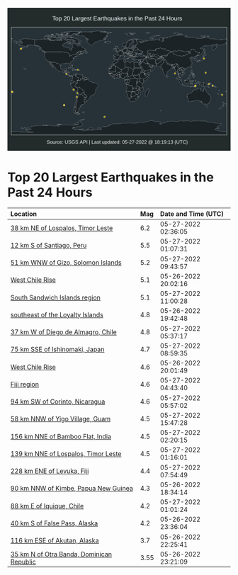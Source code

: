 ![Map](./map.png)

# Top 20 Largest Earthquakes in the Past 24 Hours

| Location | Mag | Date and Time (UTC) |
|:---|:---|:---|
| [38 km NE of Lospalos, Timor Leste](https://earthquake.usgs.gov/earthquakes/eventpage/us7000hcwg) | 6.2 | 05-27-2022 02:36:05 |
| [12 km S of Santiago, Peru](https://earthquake.usgs.gov/earthquakes/eventpage/us7000hcw4) | 5.5 | 05-27-2022 01:07:31 |
| [51 km WNW of Gizo, Solomon Islands](https://earthquake.usgs.gov/earthquakes/eventpage/us7000hd0f) | 5.2 | 05-27-2022 09:43:57 |
| [West Chile Rise](https://earthquake.usgs.gov/earthquakes/eventpage/us7000hcu0) | 5.1 | 05-26-2022 20:02:16 |
| [South Sandwich Islands region](https://earthquake.usgs.gov/earthquakes/eventpage/us7000hd0m) | 5.1 | 05-27-2022 11:00:28 |
| [southeast of the Loyalty Islands](https://earthquake.usgs.gov/earthquakes/eventpage/us7000hcu8) | 4.8 | 05-26-2022 19:42:48 |
| [37 km W of Diego de Almagro, Chile](https://earthquake.usgs.gov/earthquakes/eventpage/us7000hczg) | 4.8 | 05-27-2022 05:37:17 |
| [75 km SSE of Ishinomaki, Japan](https://earthquake.usgs.gov/earthquakes/eventpage/us7000hd0b) | 4.7 | 05-27-2022 08:59:35 |
| [West Chile Rise](https://earthquake.usgs.gov/earthquakes/eventpage/us7000hcui) | 4.6 | 05-26-2022 20:01:49 |
| [Fiji region](https://earthquake.usgs.gov/earthquakes/eventpage/us7000hcza) | 4.6 | 05-27-2022 04:43:40 |
| [94 km SW of Corinto, Nicaragua](https://earthquake.usgs.gov/earthquakes/eventpage/us7000hczt) | 4.6 | 05-27-2022 05:57:02 |
| [58 km NNW of Yigo Village, Guam](https://earthquake.usgs.gov/earthquakes/eventpage/us7000hd4e) | 4.5 | 05-27-2022 15:47:28 |
| [156 km NNE of Bamboo Flat, India](https://earthquake.usgs.gov/earthquakes/eventpage/us7000hcwe) | 4.5 | 05-27-2022 02:20:15 |
| [139 km NNE of Lospalos, Timor Leste](https://earthquake.usgs.gov/earthquakes/eventpage/us7000hcwa) | 4.5 | 05-27-2022 01:16:01 |
| [228 km ENE of Levuka, Fiji](https://earthquake.usgs.gov/earthquakes/eventpage/us7000hd08) | 4.4 | 05-27-2022 07:54:49 |
| [90 km NNW of Kimbe, Papua New Guinea](https://earthquake.usgs.gov/earthquakes/eventpage/us7000hctb) | 4.3 | 05-26-2022 18:34:14 |
| [88 km E of Iquique, Chile](https://earthquake.usgs.gov/earthquakes/eventpage/us7000hcw0) | 4.2 | 05-27-2022 01:01:24 |
| [40 km S of False Pass, Alaska](https://earthquake.usgs.gov/earthquakes/eventpage/us7000hcvl) | 4.2 | 05-26-2022 23:36:04 |
| [116 km ESE of Akutan, Alaska](https://earthquake.usgs.gov/earthquakes/eventpage/us7000hcva) | 3.7 | 05-26-2022 22:25:41 |
| [35 km N of Otra Banda, Dominican Republic](https://earthquake.usgs.gov/earthquakes/eventpage/pr2022146000) | 3.55 | 05-26-2022 23:21:09 |
